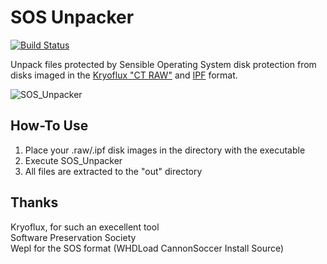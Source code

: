 # SOS Unpacker
[![Build Status](https://api.travis-ci.com/OpenFodder/SOS_Unpacker.svg?branch=master)](https://travis-ci.org/OpenFodder/SOS_Unpacker)

Unpack files protected by Sensible Operating System disk protection from disks imaged in the [Kryoflux "CT RAW"](https://blog.legacymode.com/2018/09/09/floppy-disk-archiving/) and [IPF](http://www.softpres.org/glossary:ipf) format.

![SOS_Unpacker](https://user-images.githubusercontent.com/1327406/47248632-6ebe2b00-d457-11e8-9f09-5215660799b8.png)

## How-To Use

1. Place your .raw/.ipf disk images in the directory with the executable
2. Execute SOS_Unpacker
3. All files are extracted to the "out" directory

## Thanks

Kryoflux, for such an execellent tool  
Software Preservation Society  
Wepl for the SOS format (WHDLoad CannonSoccer Install Source)  
